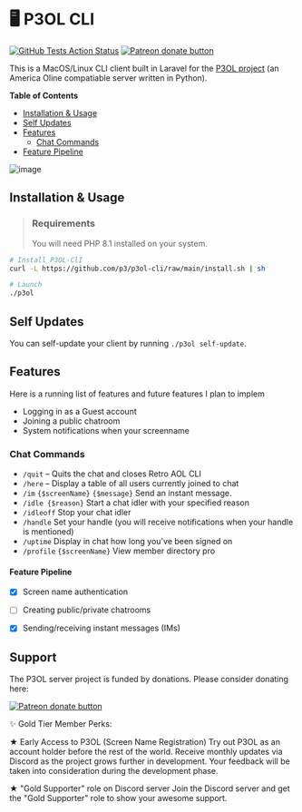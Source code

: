 # 🖥 P3OL CLI
[![GitHub Tests Action Status](https://github.com/p3/p3ol-cli/actions/workflows/run-tests.yml/badge.svg?branch=main)](https://github.com/p3/p3ol-cli/actions/workflows/run-tests.yml)
<span class="badge-patreon"><a href="https://www.patreon.com/project_p3ol" title="Donate to the P3OL project using Patreon"><img src="https://img.shields.io/badge/patreon-donate-green.svg" alt="Patreon donate button" /></a></span>

This is a MacOS/Linux CLI client built in Laravel for the [P3OL project](https://www.patreon.com/project_p3ol) (an America Oline compatiable server written in Python).

**Table of Contents**

- [Installation & Usage](#installation--usage)
- [Self Updates](#self-updates)
- [Features](#features)
    - [Chat Commands](#chat-commands)
- [Feature Pipeline](#feature-pipeline)

![image](https://user-images.githubusercontent.com/3619398/225140733-acd10f33-895c-4dc1-a722-0d269e529fa5.png)

## Installation & Usage

> ### Requirements
> You will need PHP 8.1 installed on your system.

```bash
# Install P3OL-ClI
curl -L https://github.com/p3/p3ol-cli/raw/main/install.sh | sh

# Launch
./p3ol
```

## Self Updates

You can self-update your client by running `./p3ol self-update`.

## Features

Here is a running list of features and future features I plan to implem

- Logging in as a Guest account
- Joining a public chatroom
- System notifications when your screenname 

### Chat Commands

- `/quit` – Quits the chat and closes Retro AOL CLI
- `/here` – Display a table of all users currently joined to chat
- `/im` `{$screenName}` `{$message}` Send an instant message.
- `/idle {$reason}` Start a chat idler with your specified reason
- `/idleoff` Stop your chat idler
- `/handle` Set your handle (you will receive notifications when your handle is mentioned)
- `/uptime` Display in chat how long you've been signed on
- `/profile` `{$screenName}` View member directory pro

#### Feature Pipeline
- [x] Screen name authentication
- [ ] Creating public/private chatrooms
- [x] Sending/receiving instant messages (IMs)


## Support

The P3OL server project is funded by donations. Please consider donating here:

<span class="badge-patreon"><a href="https://www.patreon.com/project_p3ol" title="Donate to this project using Patreon"><img src="https://img.shields.io/badge/patreon-donate-green.svg" alt="Patreon donate button" /></a></span>

✨ Gold Tier Member Perks:

★ Early Access to P3OL (Screen Name Registration)
Try out P3OL as an account holder before the rest of the world. Receive monthly updates via Discord as the project grows further in development. Your feedback will be taken into consideration during the development phase.

★ "Gold Supporter" role on Discord server
Join the Discord server and get the "Gold Supporter" role to show your awesome support.
